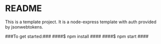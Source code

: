 # README #

This is a template project.
It is a node-express template with auth provided by jsonwebtokens.

###To get started:###
####$ npm install ####
####$ npm start ####

